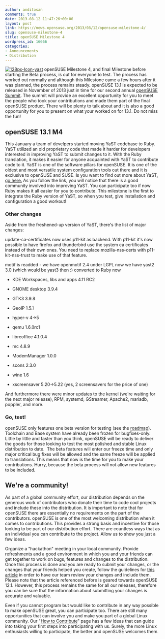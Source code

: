 ```yaml
---
author: anditosan
comments: true
date: 2013-08-12 11:47:26+00:00
layout: post
link: https://news.opensuse.org/2013/08/12/opensuse-milestone-4/
slug: opensuse-milestone-4
title: openSUSE Milestone 4
wordpress_id: 16666
categories:
- Announcements
- Distribution
---
```


[![128px-Icon-yast](//news.opensuse.org/wp-content/uploads/2013/08/128px-Icon-yast.png)](//news.opensuse.org/wp-content/uploads/2013/08/128px-Icon-yast.png)
openSUSE Milestone 4, and final Milestone before starting the Beta process, is out for everyone to test. The process has worked out normally and although this Milestone came a few hours after it was planned, the process remains steady. openSUSE 13.1 is expected to be released in November of 2013 just in time for our second annual [openSUSE Summit](http://summit.opensuse.org). The summit will provide an excellent opportunity for you to meet the people who took your contributions and made them part of the final openSUSE product. There will be plenty to talk about and it is also a good opportunity for you to present on what your worked on for 13.1. Do not miss the fun!<!-- more -->


## openSUSE 13.1 M4


This January a team of develpers started moving YaST codebase to Ruby. YaST utilized an old proprietary code that made it harder for developers interested in improving YaST to submit changes to it. With the Ruby translation, it makes it easier for anyone acquainted with YaST to contribute code to it. YaST is one of the software pillars for openSUSE. It is one of the oldest and most versatile system configuration tools out there and it is exclusive to openSUSE and SUSE. Is you want to find out more about YaST, [go here.](https://en.opensuse.org/Portal:YaST) As you follow the link, you will notice that there is a good community involved into improving YaST. You can participate too if now Ruby makes it all easier for you to contribute. This milestone is the first to integrate the Ruby version of YaST, so when you test, give installation and configuration a good workout!


### Other changes


Aside from the freshened-up version of YaST, there's the list of major changes:

update-ca-certificates now uses p11-kit as backend. With p11-kit it's now possible to have firefox and thunderbird use the system ca certificates instead of their own ones. You need to replace mozilla-nss-certs with p11-kit-nss-trust to make use of that feature.

motif is readded - we have openmotif 2.4 under LGPL now
we have yast2 3.0 (which would be yast3 then :) converted to Ruby now



	
  * KDE Workspaces, libs and apps 4.11 RC2

	
  * GNOME desktop 3.9.4

	
  * GTK3 3.9.8

	
  * GeoIP 1.5.1

	
  * hyper-v 4->5

	
  * qemu 1.6.0rc1

	
  * libreoffice 4.1.0.4

	
  * mc 4.8.9

	
  * ModemManager 1.0.0

	
  * scons 2.3.0

	
  * wine 1.6

	
  * xscreensaver 5.20->5.22 (yes, 2 screensavers for the price of one)


And furthermore there were minor updates to the kernel (we're waiting for the next major release), RPM, systemd, GStreamer, Apache2, mariadb, poppler, and more.


### Go, test!


openSUSE only features one beta version for testing (see the [roadmap](https://en.opensuse.org/openSUSE:Roadmap)). Toolchain and Base system have already been frozen for bugfixes-only. Little by little and faster than you think, openSUSE will be ready to deliver the goods for those looking to test the most polished and stable Linux distribution to date.  The beta features will enter our freeze time and only major critical bug fixes will be allowed and the same freeze will be applied to translations. This means that now is the time for you to make your contributions. Hurry, because the beta process will not allow new features to be included.


## We're a community!


As part of a global community effort, our distribution depends on the generous work of contributors who donate their time to code cool projects and include these into the distribution. It is important to note that for openSUSE there are essentially no requirements on the part of the contributors. openSUSE is one of the most welcoming distribution when it comes to contributions. This provides a strong basis and incentive for those looking to be part of our distribution effort. There are countless ways that as an individual you can contribute to the project. Allow us to show you just a few ideas.

Organize a "hackathon" meeting in your local community. Provide refreshments and a good environment in which you and your friends can get together to work on bugs, features and changes to the distribution. Once this process is done and you are ready to submit your changes, or the changes that your friends helped you create, follow the guidelines for [this article](http://https://news.opensuse.org/2011/09/27/get-your-package-in-factory-for-12-1/) in order to have our team review your changes and include them. Please note that the article referenced before is geared towards openSUSE 12.1. However, this process remains the same for all our releases, therefore you can be sure that the information about submitting your changes is accurate and valuable.

Even if you cannot program but would like to contribute in any way possible to make openSUSE great, you can participate too. There are still many opportunities that can involve you and make you part of a global Linux community. Our "[How to Contribute](https://en.opensuse.org/Portal:How_to_participate#Develop_it)" page has a few ideas that can guide into taking your first steps into participating with us. Surely, the more Linux enthusiasts willing to participate, the better and openSUSE welcomes them.
